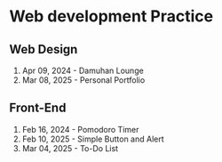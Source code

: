 # Web development Practice
## Web Design
1. Apr 09, 2024 - Damuhan Lounge
2. Mar 08, 2025 - Personal Portfolio
## Front-End 
1. Feb 16, 2024 - Pomodoro Timer
2. Feb 10, 2025 - Simple Button and Alert
3. Mar 04, 2025 - To-Do List
